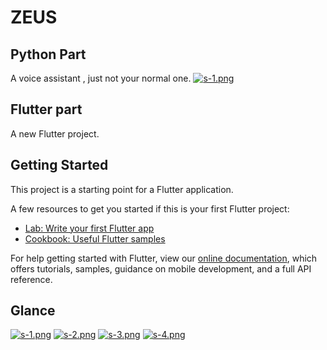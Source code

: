 # ZEUS
## Python Part
A voice assistant , just not your normal one.
[![s-1.png](https://i.postimg.cc/3rXgHrGQ/s-1.png)](https://postimg.cc/5jtHBVps)

## Flutter part
A new Flutter project.

## Getting Started

This project is a starting point for a Flutter application.

A few resources to get you started if this is your first Flutter project:

- [Lab: Write your first Flutter app](https://flutter.dev/docs/get-started/codelab)
- [Cookbook: Useful Flutter samples](https://flutter.dev/docs/cookbook)

For help getting started with Flutter, view our
[online documentation](https://flutter.dev/docs), which offers tutorials,
samples, guidance on mobile development, and a full API reference.

## Glance
[![s-1.png](https://i.postimg.cc/sxgf8JSX/s-1.png)](https://postimg.cc/xJBSNM6D)
[![s-2.png](https://i.postimg.cc/5tW41JvD/s-2.png)](https://postimg.cc/TKQMqZtc)
[![s-3.png](https://i.postimg.cc/d33vnVPZ/s-3.png)](https://postimg.cc/CB3WxYKw)
[![s-4.png](https://i.postimg.cc/mr9PNVNW/s-4.png)](https://postimg.cc/CZFMwGQc)
